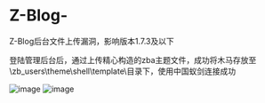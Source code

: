 # Z-Blog-

Z-Blog后台文件上传漏洞，影响版本1.7.3及以下

登陆管理后台后，通过上传精心构造的zba主题文件，成功将木马存放至\zb_users\theme\shell\template\目录下，使用中国蚁剑连接成功

![image](https://github.com/user-attachments/assets/121f913b-f52a-4fcf-84f6-adf9ecd9900e)
![image](https://github.com/user-attachments/assets/7fb8b38b-4cae-4a9a-9263-e07ea4236550)

